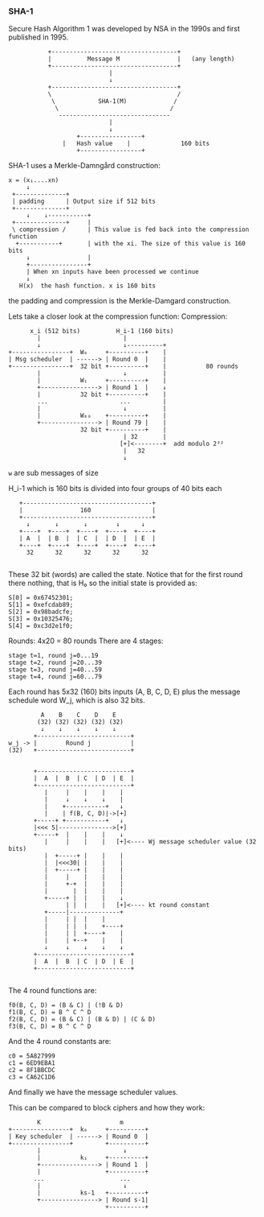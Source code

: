 ### SHA-1
Secure Hash Algorithm 1 was developed by NSA in the 1990s and first published
in 1995.

```
           +-----------------------------------+
           |          Message M                |   (any length)
           +-----------------------------------+
                            |
                            ↓
           +-----------------------------------+
           \                                   /
            \            SHA-1(M)             /
             \                               /
              -------------------------------
                            |
                            ↓
                   +-----------------+
	           |   Hash value    |              160 bits
                   +-----------------+
```
SHA-1 uses a Merkle-Damngård construction:
```
x = (x₁....xn)
     ↓
 +--------------+
 | padding      | Output size if 512 bits
 +--------------+
     ↓    ↓-----------+
 +--------------+     |
 \ compression /      | This value is fed back into the compression function
  +-----------+       | with the xi. The size of this value is 160 bits
     ↓                |
     +----------------+
     | When xn inputs have been processed we continue
     ↓
   H(x)  the hash function. x is 160 bits

```
the padding and compression is the Merkle-Damgard construction.

Lets take a closer look at the compression function:
Compression:
```
      x_i (512 bits)          H_i-1 (160 bits)
        |                       |
        ↓                       ↓----------+
+----------------+  W₀     +----------+    |
| Msg scheduler  | ------> | Round 0  |    |
+----------------+  32 bit +----------+    |           80 rounds
        |                       ↓          |
        |           W₁     +----------+    |
        +----------------> | Round 1  |    ↓
        |           32 bit +----------+    |
        ...                    ...         |
        |                       ↓          |
        |           W₈₀    +----------+    |
        +----------------> | Round 79 |    |
                    32 bit +----------+    |
                                | 32       |
                               [+]<--------+  add modulo 2³²
                                |   32
                                ↓
```
`w` are sub messages of size 

H_i-1 which is 160 bits is divided into four groups of 40 bits each
```
   +------------------------------------+
   |                160                 |
   +------------------------------------+
     ↓       ↓       ↓        ↓      ↓
   +----+  +----+  +----+  +----+  +----+
   | A  |  | B  |  | C  |  | D  |  | E  |
   +----+  +----+  +----+  +----+  +----+
     32      32      32      32      32
   
```
These 32 bit (words) are called the state. Notice that for the first round there
nothing, that is H₀ so the initial state is provided as:
```
S[0] = 0x67452301;
S[1] = 0xefcdab89;
S[2] = 0x98badcfe;
S[3] = 0x10325476;
S[4] = 0xc3d2e1f0;
```

Rounds:
4x20 = 80 rounds
There are 4 stages:
```
stage t=1, round j=0...19
stage t=2, round j=20...39
stage t=3, round j=40...59
stage t=4, round j=60...79
```

Each round has 5x32 (160) bits inputs (A, B, C, D, E) plus the message
schedule word W_j, which is also 32 bits.
```
         A    B    C    D    E
        (32) (32) (32) (32) (32)
         ↓    ↓    ↓    ↓    ↓
       +--------------------------+
w_j -> |        Round j           |
(32)   +--------------------------+


       +--------------------------+
       |  A  |  B  | C  | D  | E  |
       +--------------------------+
          |     |    |    |    |
          |     ↓    ↓    ↓    |
          |    +-----------+   ↓
          |    | f(B, C, D)|->[+]
       +-----+ +-----------+   ↓
       |<<< 5|--------------->[+] 
       +-----+  |    |    |    ↓
          |     |    |    |   [+]<---- Wj message scheduler value (32 bits)
          |  +-----+ |    |    |
          |  |<<<30| |    |    |
          |  +-----+ |    |    |
          |     |    |    |    |
          |     +-+  |    |    |
          |       |  |    |    |
          +-----+ |  |    |    ↓
                | |  |    |   [+]<---- kt round constant
          +-----|--------------+
          |     | |  |    |
          |     | |  |    +----+
          |     | |  +----+    |
          |     | +--+    |    |
          ↓     ↓    ↓    ↓    ↓
       +--------------------------+
       |  A  |  B  | C  | D  | E  |
       +--------------------------+


```
The 4 round functions are:
```
f0(B, C, D) = (B & C) | (!B & D) 
f1(B, C, D) = B ^ C ^ D
f2(B, C, D) = (B & C) | (B & D) | (C & D)
f3(B, C, D) = B ^ C ^ D
```
And the 4 round constants are:
```
c0 = 5A827999
c1 = 6ED9EBA1
c2 = 8F1BBCDC
c3 = CA62C1D6
```
And finally we have the message scheduler values.


This can be compared to block ciphers and how they work:
```
        K                      m
+----------------+  k₀     +----------+
| Key scheduler  | ------> | Round 0  | 
+----------------+         +----------+
        |                       ↓ 
        |           k₁     +----------+
        +----------------> | Round 1  |
        |                  +----------+
       ...                     ...
        |                       ↓ 
        |           ks-1   +----------+
        +----------------> | Round s-1|
                           +----------+
  
```
